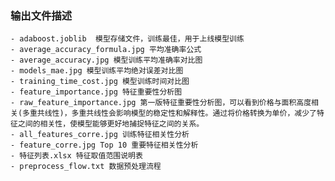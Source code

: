 ### 输出文件描述
    - adaboost.joblib  模型存储文件，训练最佳，用于上线模型训练
    - average_accuracy_formula.jpg 平均准确率公式
    - average_accuracy.jpg 模型训练平均准确率对比图
    - models_mae.jpg 模型训练平均绝对误差对比图
    - training_time_cost.jpg 模型训练时间对比图
    - feature_importance.jpg 特征重要性分析图
    - raw_feature_importance.jpg 第一版特征重要性分析图，可以看到价格与面积高度相关(多重共线性)，多重共线性会影响模型的稳定性和解释性。通过将价格转换为单价，减少了特征之间的相关性，使模型能够更好地捕捉特征之间的关系。
    - all_features_corre.jpg 训练特征相关性分析    
    - feature_corre.jpg Top 10 重要特征相关性分析
    - 特征列表.xlsx 特征取值范围说明表
    - preprocess_flow.txt 数据预处理流程
